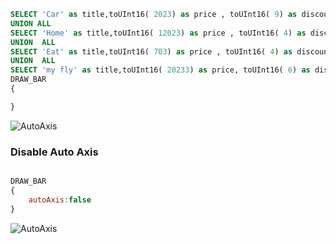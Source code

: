 ```SQL
SELECT 'Car' as title,toUInt16( 2023) as price , toUInt16( 9) as discount
UNION ALL
SELECT 'Home' as title,toUInt16( 12023) as price , toUInt16( 4) as discount
UNION  ALL
SELECT 'Eat' as title,toUInt16( 703) as price , toUInt16( 4) as discount
UNION  ALL
SELECT 'my fly' as title,toUInt16( 20233) as price, toUInt16( 6) as discount
DRAW_BAR
{

}
```

![AutoAxis](/img/draw-chart-bar.png)


### Disable Auto Axis


```JAVASCRIPT

DRAW_BAR
{
    autoAxis:false
}

```

![AutoAxis](/img/draw-chart-bar-noautoAxis.png)
